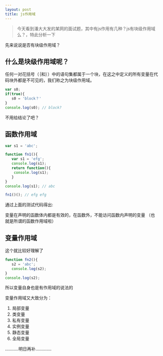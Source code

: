 ```yaml
---
layout: post
title: js作用域
---
```

> 今天看到潘大大发的某网的面试题，其中有js作用有几种？js有块级作用域么？，特此分析一下

先来说说是否有块级作用域？

## 什么是块级作用域呢？

任何一对花括号（｛和｝）中的语句集都属于一个块，在这之中定义的所有变量在代码块外都是不可见的，我们称之为块级作用域。

```javascript
var s0;
if(true){
   s0 = 'block？'
}
console.log(s0); // block?
```

不用给结论了吧？

## 函数作用域

```javascript
var s1 = 'abc';

function fn1(){
   var s1 = 'efg';
   console.log(s1);
   return function(){
    console.log(s1);
   }
}
console.log(s1); // abc

fn1()(); // efg efg

```
通过上面的测试代码得出:

变量在声明的函数体内都是有效的，在函数外，不能访问函数内声明的变量 （也就是所谓的函数作用域啦）

## 变量作用域

这个就比较好理解了

```javascript
function fn2(){
   s2 = 'abc';
   console.log(s2);
}
console.log(s2);
```

所以变量自身也是有作用域的说法的

变量作用域又大致分为：

1. 局部变量
2. 类变量
3. 私有变量
4. 实例变量
5. 静态变量
6. 全局变量

...........明日再补.............
